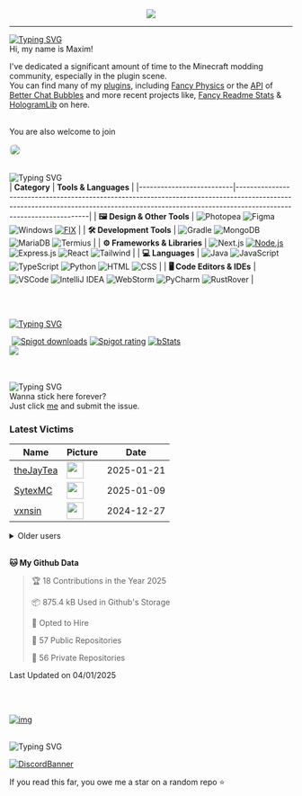 <div align="center">
  <a href="https://github.com/maximjsx/fancy-readme-stats" target="_blank">
<img src="https://stats.maximjsx.com/api?username=maximjsx&title=Maxim.jsx&description=#nextfight&theme=red_rain&dark_bg=3&hide_border=false&height=230&footer=Made%20by%20Maxim.jsx%20·%20Click%20me%20to%20add%20this%20card%20to%20your%20readme%20as%20well%20😎&include_all_commits=true&update=2">
  </a>
</div>

---

[![Typing SVG](https://readme-typing-svg.demolab.com?font=Agbalumo&size=50&duration=1000&pause=1000&color=873653&vCenter=true&repeat=false&width=435&height=80&lines=About+me)]()<br>
Hi, my name is Maxim!  

I've dedicated a significant amount of time to the Minecraft modding community, especially in the plugin scene.  
You can find many of my [plugins](https://www.spigotmc.org/resources/110500/), including [Fancy Physics](https://www.spigotmc.org/resources/110500/) or the [API](https://github.com/maximjsx/ChatBubblesAPI) of [Better Chat Bubbles](https://www.spigotmc.org/resources/115811/) and more recent projects like, [Fancy Readme Stats](https://github.com/maximjsx/fancy-readme-stats) & [HologramLib](https://github.com/maximjsx/HologramLib) on here.
<br>
<br>

You are also welcome to join

<a href="https://discord.gg/2UTkYj26B4" target="_blank">
  <img src="https://dcbadge.limes.pink/api/server/https://discord.gg/2UTkYj26B4?style=flat" alt="Join Discord Server" style="border-radius: 15px; height: 20px;">
</a>

<br>

<br>![Typing SVG](https://readme-typing-svg.demolab.com?font=Agbalumo&size=50&duration=2000&pause=3000&color=873653&vCenter=true&repeat=false&width=435&height=80&lines=Tools+%26+Languages)<br>
| **Category**             | **Tools & Languages**                                                                                                                                                                            |
|--------------------------|-------------------------------------------------------------------------------------------------------------------------------------------------------------------------------------------------|
| **🖼️ Design & Other Tools** | ![Photopea](https://img.shields.io/badge/Photopea-%23873653.svg?style=for-the-badge&logo=photopea&logoColor=white) ![Figma](https://img.shields.io/badge/Figma-%23873653.svg?style=for-the-badge&logo=figma&logoColor=white) ![Windows](https://img.shields.io/badge/Windows-%23873653.svg?style=for-the-badge&logo=windows&logoColor=white) [![FIX](https://img.shields.io/badge/FIX-%23873653.svg?style=for-the-badge&logo=python&logoColor=white)](https://github.com/maximjsx/FIX) | 
| **🛠️ Development Tools**   | ![Gradle](https://img.shields.io/badge/Gradle-%23873653.svg?style=for-the-badge&logo=gradle&logoColor=white) ![MongoDB](https://img.shields.io/badge/MongoDB-%23873653.svg?style=for-the-badge&logo=mongodb&logoColor=white) ![MariaDB](https://img.shields.io/badge/MariaDB-%23873653.svg?style=for-the-badge&logo=mariadb&logoColor=white) ![Termius](https://img.shields.io/badge/Termius-%23873653.svg?style=for-the-badge&logo=termius&logoColor=white)  |
| **⚙️ Frameworks & Libraries** | ![Next.js](https://img.shields.io/badge/Next.js-%23873653.svg?style=for-the-badge&logo=next.js&logoColor=white) [![Node.js](https://img.shields.io/badge/Node.js-%23873653.svg?style=for-the-badge&logo=node.js&logoColor=white)](https://nodejs.org/) ![Express.js](https://img.shields.io/badge/Express.js-%23873653.svg?style=for-the-badge&logo=express&logoColor=white) ![React](https://img.shields.io/badge/React-%23873653.svg?style=for-the-badge&logo=react&logoColor=white)  ![Tailwind](https://img.shields.io/badge/Tailwind-%23873653.svg?style=for-the-badge&logo=tailwind-css&logoColor=white)  |
| **💻 Languages**           | ![Java](https://img.shields.io/badge/Java-%23873653.svg?style=for-the-badge&logo=openjdk&logoColor=white) ![JavaScript](https://img.shields.io/badge/JavaScript-%23873653.svg?style=for-the-badge&logo=javascript&logoColor=white) ![TypeScript](https://img.shields.io/badge/TypeScript-%23873653.svg?style=for-the-badge&logo=typescript&logoColor=white) ![Python](https://img.shields.io/badge/Python-%23873653.svg?style=for-the-badge&logo=python&logoColor=white) ![HTML](https://img.shields.io/badge/HTML-%23873653.svg?style=for-the-badge&logo=html5&logoColor=white) ![CSS](https://img.shields.io/badge/CSS-%23873653.svg?style=for-the-badge&logo=css3&logoColor=white)  |
| **🖥️ Code Editors & IDEs** | ![VSCode](https://img.shields.io/badge/VSCode-%23873653.svg?style=for-the-badge&logo=javascript&logoColor=white) ![IntelliJ IDEA](https://img.shields.io/badge/IntelliJIDEA-%23873653.svg?style=for-the-badge&logo=intellij-idea&logoColor=white) ![WebStorm](https://img.shields.io/badge/WebStorm-%23873653.svg?style=for-the-badge&logo=webstorm&logoColor=white) ![PyCharm](https://img.shields.io/badge/PyCharm-%23873653.svg?style=for-the-badge&logo=pycharm&logoColor=white) ![RustRover](https://img.shields.io/badge/RustRover-%23873653.svg?style=for-the-badge&logo=rust&logoColor=white) |

<br>

<br>[![Typing SVG](https://readme-typing-svg.demolab.com?font=Agbalumo&size=50&duration=3000&pause=5000&color=873653&vCenter=true&repeat=false&width=435&height=80&lines=%231+Repository)](https://git.io/typing-svg)<br>
<div align="left">
&nbsp;<a href="https://www.spigotmc.org/resources/110500/"><img src="https://img.shields.io/spiget/downloads/110500?label=Spigot%20downloads" alt="Spigot downloads"></a>
<a href="https://www.spigotmc.org/resources/110500/reviews"><img src="https://img.shields.io/spiget/rating/110500?label=Spigot%20rating" alt="Spigot rating"></a>
<a href="https://bstats.org/plugin/bukkit/Fancy%20Physics/18833"><img src="https://img.shields.io/bstats/servers/18833" alt="bStats"></a><br>
<a href="https://github.com/maximjsx/FancyPhysics">
  <img align="center" src="https://stats.maximjsx.com/api/pin/?username=maximjsx&hide_border=false&repo=FancyPhysics&theme=red_rain&show_icons=true&update=7&dark_bg=5" />
</a>

<br>
<br>

<br>![Typing SVG](https://readme-typing-svg.demolab.com?font=Agbalumo&size=50&duration=4000&pause=6000&color=873653&vCenter=true&repeat=false&width=435&height=80&lines=Stick+here+forever%3F)<br>
Wanna stick here forever?  
Just click [me](https://github.com/maximjsx/maximjsx/issues/new?title=Submit%20yourself&body=Just%20press%20%27Submit%20new%20issue%27.%20You%20don%27t%20need%20to%20do%20anything%20else.%27%0AWhen%20this%20issue%20is%20closed%20by%20the%20bot,%20the%20README%20will%20be%20updated.)
and submit the issue.

### Latest Victims
<!--START_SECTION:users-->
| Name | Picture | Date |
| ---- | ---------------- | ---- |
| [theJayTea](https://github.com/theJayTea) | <img src="https://avatars.githubusercontent.com/theJayTea" width="30" height="30" /> | 2025-01-21 |
| [SytexMC](https://github.com/SytexMC) | <img src="https://avatars.githubusercontent.com/SytexMC" width="30" height="30" /> | 2025-01-09 |
| [vxnsin](https://github.com/vxnsin) | <img src="https://avatars.githubusercontent.com/vxnsin" width="30" height="30" /> | 2024-12-27 |

<!--END_SECTION:users-->

<details>
<summary>Older users</summary>
  
<!--START_SECTION:old_users-->
| Name | Picture | Date |
| ---- | ---------------- | ---- |
| [ReneGaming5](https://github.com/ReneGaming5) | <img src="https://avatars.githubusercontent.com/ReneGaming5" width="30" height="30" /> | 2024-11-18 |
| [LuisGot](https://github.com/LuisGot) | <img src="https://avatars.githubusercontent.com/LuisGot" width="30" height="30" /> | 2024-11-15 |
| [Kiritosky](https://github.com/Kiritosky) | <img src="https://avatars.githubusercontent.com/Kiritosky" width="30" height="30" /> | 2024-11-14 |
| [chicacos](https://github.com/chicacos) | <img src="https://avatars.githubusercontent.com/chicacos" width="30" height="30" /> | 2024-11-10 |
| [BlackDevReal](https://github.com/BlackDevReal) | <img src="https://avatars.githubusercontent.com/BlackDevReal" width="30" height="30" /> | 2024-11-10 |
| [hallo1142](https://github.com/hallo1142) | <img src="https://avatars.githubusercontent.com/hallo1142" width="30" height="30" /> | 2024-11-10 |
| [maximjsx](https://github.com/maximjsx) | <img src="https://avatars.githubusercontent.com/maximjsx" width="30" height="30" /> | 2024-11-10 |
| [Gebuildet](https://github.com/Gebuildet) | <img src="https://avatars.githubusercontent.com/Gebuildet" width="30" height="30" /> | 2024-11-10 |

<!--END_SECTION:old_users-->

</details>

<br>

<!--START_SECTION:waka-->
**🐱 My Github Data** 

> 🏆 18 Contributions in the Year 2025
 > 
> 📦 875.4 kB Used in Github's Storage 
 > 
> 💼 Opted to Hire
 > 
> 📜 57 Public Repositories 
 > 
> 🔑 56 Private Repositories  
 > 

 Last Updated on 04/01/2025
<!--END_SECTION:waka-->

<br>
<br>

[![img](https://github.com/user-attachments/assets/fb882d1e-fdd5-4a48-8bd4-88590c6f1dcd)](https://github.com/maximjsx/portfolio)

<br>![Typing SVG](https://readme-typing-svg.demolab.com?font=Agbalumo&size=50&duration=6000&pause=8000&color=873653&vCenter=true&repeat=false&width=435&height=80&lines=Community+Server)<br>

[![DiscordBanner](https://invidget.switchblade.xyz/2UTkYj26B4)](https://discord.gg/2UTkYj26B4)

If you read this far, you owe me a star on a random repo ⭐
